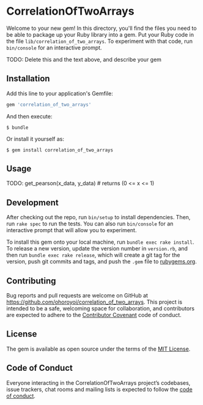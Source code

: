 # CorrelationOfTwoArrays

Welcome to your new gem! In this directory, you'll find the files you need to be able to package up your Ruby library into a gem. Put your Ruby code in the file `lib/correlation_of_two_arrays`. To experiment with that code, run `bin/console` for an interactive prompt.

TODO: Delete this and the text above, and describe your gem

## Installation

Add this line to your application's Gemfile:

```ruby
gem 'correlation_of_two_arrays'
```

And then execute:

    $ bundle

Or install it yourself as:

    $ gem install correlation_of_two_arrays

## Usage

TODO: get_pearson(x_data, y_data) # returns (0 <= x <= 1)

## Development

After checking out the repo, run `bin/setup` to install dependencies. Then, run `rake spec` to run the tests. You can also run `bin/console` for an interactive prompt that will allow you to experiment.

To install this gem onto your local machine, run `bundle exec rake install`. To release a new version, update the version number in `version.rb`, and then run `bundle exec rake release`, which will create a git tag for the version, push git commits and tags, and push the `.gem` file to [rubygems.org](https://rubygems.org).

## Contributing

Bug reports and pull requests are welcome on GitHub at https://github.com/ohoroyoi/correlation_of_two_arrays. This project is intended to be a safe, welcoming space for collaboration, and contributors are expected to adhere to the [Contributor Covenant](http://contributor-covenant.org) code of conduct.

## License

The gem is available as open source under the terms of the [MIT License](https://opensource.org/licenses/MIT).

## Code of Conduct

Everyone interacting in the CorrelationOfTwoArrays project’s codebases, issue trackers, chat rooms and mailing lists is expected to follow the [code of conduct](https://github.com/ohoroyoi/correlation_of_two_arrays/blob/master/CODE_OF_CONDUCT.md).
